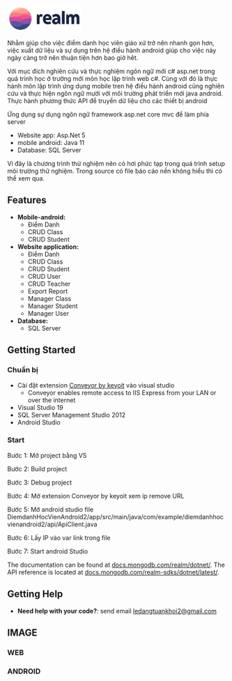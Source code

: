 ![Realm](https://github.com/realm/realm-dotnet/raw/main/logo.png)

Nhằm giúp cho việc điểm danh học viên giáo xứ trở nên nhanh gọn hơn, việc xuất dữ liệu và sự dụng trên hệ điều hành android giúp cho việc này ngày càng trở nên thuận tiện hơn bao giờ hêt.

Với mục đích nghiên cứu và thực nghiệm ngôn ngữ mới c# asp.net trong quá trình học ở trường mới môn học lập trình web c#. Cùng với đó là thực hành môn lập trình ứng dụng mobile tren hệ điều hành android cũng nghiên cứu và thực hiện ngôn ngữ mưới với môi trường phát triển mới java android. Thực hành phương thức API để truyền dữ liệu cho các thiết bị android

Ứng dụng sự dụng ngôn ngữ framework asp.net core mvc để làm phía server 
 - Website app: Asp.Net 5 
 - mobile android: Java 11
 - Database: SQL Server

Vì đây là chương trình thử nghiệm nên có hơi phức tạp trong quá trình setup môi trường thử nghiệm. Trong source có file báo cáo nến không hiểu thì có thể xem qua. 

## Features

* **Mobile-android:**  
    - Điểm Danh
    - CRUD Class
    - CRUD Student
* **Website application:** 
    - Điểm Danh
    - CRUD Class
    - CRUD Student
    - CRUD User
    - CRUD Teacher
    - Export Report
    - Manager Class
    - Manager Student
    - Manager User
* **Database:** 
    - SQL Server

## Getting Started

### Chuẩn bị
- Cài đặt extension [Conveyor by keyoit](https://conveyor.cloud/?utm_source=conveyor&utm_medium=extension_moreinfo&utm_campaign=conveyor) vào visual studio
    - Conveyor enables remote access to IIS Express from your LAN or over the internet
- Visual Studio 19
- SQL Server Management Studio 2012
- Android Studio 

### Start

Bước 1: Mở project bằng VS 

Bước 2: Build project

Bước 3: Debug project

Bước 4: Mở extension  Conveyor by keyoit xem ip remove URL

Bước 5: Mở android studio file DiemdanhHocVienAndroid2/app/src/main/java/com/example/diemdanhhocvienandroid2/api/ApiClient.java

Bước 6: Lấy IP vào var link trong file

Bước 7: Start android Studio
 

The documentation can be found at [docs.mongodb.com/realm/dotnet/](https://docs.mongodb.com/realm/dotnet/).
The API reference is located at [docs.mongodb.com/realm-sdks/dotnet/latest/](https://docs.mongodb.com/realm-sdks/dotnet/latest/).

## Getting Help

- **Need help with your code?**: send email ledangtuankhoi2@gmail.com 
 
## IMAGE

### WEB

### ANDROID

